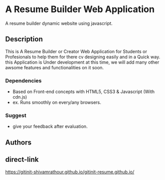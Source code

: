 # A Resume Builder Web Application

A resume builder dynamic website using javascript.

## Description
This is A Resume Builder or Creator Web Application for Students or Profesionals to help them for there cv designing easily and in a Quick way. this Application is Under development at this time, we will add many other awsome features and functionalities on it soon.

### Dependencies

* Based on Front-end concepts with HTML5, CSS3 & Javascript (With cdn.js) 
* ex. Runs smoothly on every/any browsers.

### Suggest
* give your feedback after evaluation.

## Authors

## direct-link

https://gitinit-shivamrathour.github.io/gitinit-resume.github.io/
